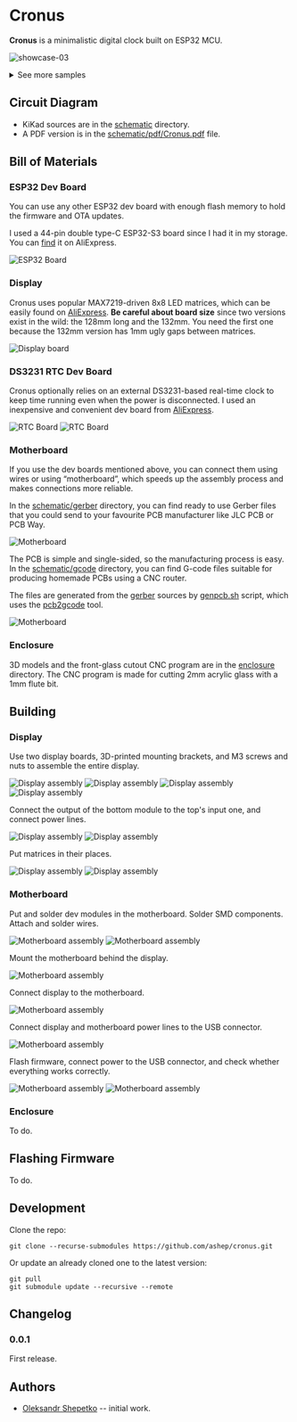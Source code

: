 # Cronus

**Cronus** is a minimalistic digital clock built on ESP32 MCU.

![showcase-03](img/showcase/03.jpg)

<details>
<summary>See more samples</summary>

![showcase-01](img/showcase/01.jpg)
![showcase-02](img/showcase/02.jpg)
![showcase-04](img/showcase/04.jpg)
![showcase-05](img/showcase/05.jpg)
</details>

## Circuit Diagram

- KiKad sources are in the [schematic](schematic) directory.
- A PDF version is in the [schematic/pdf/Cronus.pdf](schematic/pdf/Cronus.pdf) file.

## Bill of Materials

### ESP32 Dev Board

You can use any other ESP32 dev board with enough flash memory to hold the firmware and OTA updates.

I used a 44-pin double type-C ESP32-S3 board since I had it in my storage.
You can [find](https://www.aliexpress.com/w/wholesale-ESP32-Dual-Type-C-Development-Board.html) it on AliExpress.

![ESP32 Board](img/components/esp32board-01.jpg)

### Display

Cronus uses popular MAX7219-driven 8x8 LED matrices, which can be easily found
on [AliExpress](https://www.aliexpress.com/w/wholesale-MAX7219-Dot-Matrix-Module.html).
**Be careful about board size** since two versions exist in the wild: the 128mm long and the 132mm.
You need the first one because the 132mm version has 1mm ugly gaps between matrices.

![Display board](img/components/displayboard-01.jpg)

### DS3231 RTC Dev Board

Cronus optionally relies on an external DS3231-based real-time clock to keep time running even when the power is
disconnected. I used an inexpensive and convenient dev board
from [AliExpress](https://www.aliexpress.com/w/wholesale-DS3231-module.html).

![RTC Board](img/components/rtcboard-01.jpg)
![RTC Board](img/components/rtcboard-02.jpg)

### Motherboard

If you use the dev boards mentioned above, you can connect them using wires or using “motherboard”, which speeds up the
assembly process and makes connections more reliable.

In the [schematic/gerber](schematic/gerber) directory, you can find ready to use Gerber files that you could send to
your favourite PCB manufacturer like JLC PCB or PCB Way.

![Motherboard ](img/components/mboard-01.jpg)

The PCB is simple and single-sided, so the manufacturing process is easy.
In the [schematic/gcode](schematic/gcode) directory, you can find G-code files suitable for producing homemade PCBs
using a CNC router.

The files are generated from the [gerber](schematic/gerber) sources by [genpcb.sh](schematic/genpcb.sh) script, which
uses the [pcb2gcode](https://github.com/pcb2gcode/pcb2gcode) tool.

![Motherboard](img/components/mboard-02.jpg)

### Enclosure

3D models and the front-glass cutout CNC program are in the [enclosure](enclosure) directory. 
The CNC program is made for cutting 2mm acrylic glass with a 1mm flute bit.

## Building

### Display

Use two display boards, 3D-printed mounting brackets, and M3 screws and nuts to assemble the entire display.

![Display assembly](img/assembly/display-01.jpg)
![Display assembly](img/assembly/display-02.jpg)
![Display assembly](img/assembly/display-03.jpg)
![Display assembly](img/assembly/display-04.jpg)

Connect the output of the bottom module to the top's input one, and connect power lines.

![Display assembly](img/assembly/display-05.jpg)
![Display assembly](img/assembly/display-06.jpg)

Put matrices in their places.

![Display assembly](img/assembly/display-07.jpg)
![Display assembly](img/assembly/display-08.jpg)

### Motherboard

Put and solder dev modules in the motherboard.
Solder SMD components.
Attach and solder wires.

![Motherboard assembly](img/assembly/motherboard-01.jpg)
![Motherboard assembly](img/assembly/motherboard-02.jpg)

Mount the motherboard behind the display.

![Motherboard assembly](img/assembly/motherboard-03.jpg)

Connect display to the motherboard.

![Motherboard assembly](img/assembly/motherboard-04.jpg)

Connect display and motherboard power lines to the USB connector.

![Motherboard assembly](img/assembly/motherboard-05.jpg)

Flash firmware, connect power to the USB connector, and check whether everything works correctly.

![Motherboard assembly](img/assembly/motherboard-06.jpg)
![Motherboard assembly](img/assembly/motherboard-07.jpg)

### Enclosure

To do.

## Flashing Firmware

To do.

## Development

Clone the repo:

```shell
git clone --recurse-submodules https://github.com/ashep/cronus.git
```

Or update an already cloned one to the latest version:

```shell
git pull
git submodule update --recursive --remote
```

## Changelog

### 0.0.1

First release.

## Authors

- [Oleksandr Shepetko](https://shepetko.com) -- initial work.
